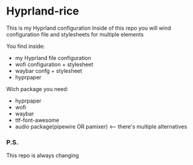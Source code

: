 # Hyprland-rice

This is my Hyprland configuration
Inside of this repo you will wind configuration file and stylesheets for multiple elements

You find inside:

* my Hyprland file configuration
* wofi configuration + stylesheet
* waybar confg + stylesheet
* hyprpaper


Wich package you need:

* hyprpaper
* wofi
* waybar
* ttf-font-awesome
* audio package(pipewire OR pamixer)  <-- there's multiple alternatives



### P.S.

This repo is always changing

